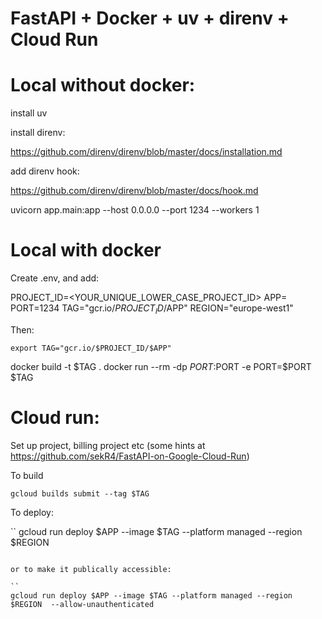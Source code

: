 FastAPI + Docker + uv + direnv + Cloud Run
==========================================

Local without docker:
=====================

install uv

install direnv:

https://github.com/direnv/direnv/blob/master/docs/installation.md

add direnv hook:

https://github.com/direnv/direnv/blob/master/docs/hook.md

uvicorn app.main:app --host 0.0.0.0 --port 1234 --workers 1

Local with docker
===================

Create .env, and add:

PROJECT_ID=<YOUR_UNIQUE_LOWER_CASE_PROJECT_ID>
APP=<app name>
PORT=1234
TAG="gcr.io/$PROJECT_ID/$APP"
REGION="europe-west1"

Then:

```
export TAG="gcr.io/$PROJECT_ID/$APP"
```

docker build -t $TAG .
docker run --rm -dp $PORT:$PORT -e PORT=$PORT $TAG

Cloud run:
==========

Set up project, billing project etc (some hints at https://github.com/sekR4/FastAPI-on-Google-Cloud-Run)

To build

```
gcloud builds submit --tag $TAG
```

To deploy:

``
gcloud run deploy $APP --image $TAG --platform managed --region $REGION
```

or to make it publically accessible:

``
gcloud run deploy $APP --image $TAG --platform managed --region $REGION  --allow-unauthenticated
```

